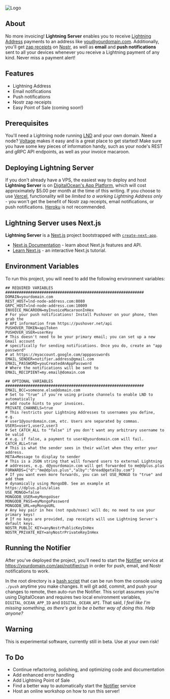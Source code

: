 ![Logo](https://i.imgur.com/iexBI5J.jpeg)

## About

No more invoicing! **Lightning Server** enables you to receive [Lightning Address](https://lightningaddress.com) payments to an address like you@yourdomain.com. Additionally, you'll get [zap receipts](https://github.com/nostr-protocol/nips/blob/master/57.md) on [Nostr](https://damus.io/), as well as **email** and **push notifications** sent to all your devices whenever you receive a Lightning payment of any kind. Never miss a payment alert!

## Features

- Lightning Address
- Email notifications
- Push notifications
- Nostr zap receipts
- Easy Point of Sale (coming soon!)

## Prerequisites

You'll need a Lightning node running [LND](https://github.com/lightningnetwork/lnd) and your own domain. Need a node? [Voltage](https://voltage.cloud) makes it easy and is a great place to get started! Make sure you have some key pieces of information handy, such as your node's REST and gRPC API endpoints, as well as your invoice macaroon.

## Deploying Lightning Server

If you don't already have a VPS, the easiest way to deploy and host **Lightning Server** is on [DigitalOcean's App Platform](https://www.digitalocean.com/products/app-platform), which will cost approximately $5.00 per month at the time of this writing. If you choose to use [Vercel](https://vercel.com), functionality will be *limited to a working Lightning Address only* - you won't get the benefit of Nostr zap receipts, email notifications, or push notifications. [Heroku](https://www.heroku.com/) is not recommended.

## Lightning Server uses Next.js

**Lightning Server** is a [Next.js](https://nextjs.org/) project bootstrapped with [`create-next-app`](https://github.com/vercel/next.js/tree/canary/packages/create-next-app).

- [Next.js Documentation](https://nextjs.org/docs) - learn about Next.js features and API.
- [Learn Next.js](https://nextjs.org/learn) - an interactive Next.js tutorial.

## Environment Variables

To run this project, you will need to add the following environment variables:

```env
## REQUIRED VARIABLES #############################################################
DOMAIN=yourdomain.com
REST_HOST=lnd-node-address.com:8080
GRPC_HOST=lnd-node-address.com:10009
INVOICE_MACAROON=myInvoiceMacaroonInHex
# For your push notifications! Install Pushover on your phone, then grab the
# API information from https://pushover.net/api
PUSHOVER_TOKEN=apiToken
PUSHOVER_USER=userKey
# This doesn't need to be your primary email; you can set up a new Gmail account
# specifically for sending notifications. Once you do, create an "app password"
# at https://myaccount.google.com/apppasswords
EMAIL_SENDER=notifier.address@gmail.com
EMAIL_PASSWORD=youCreatedAnAppPassword
# Where the notifications will be sent to
EMAIL_RECIPIENT=my.email@domain.com

## OPTIONAL VARIABLES #############################################################
EMAIL_BCC=someone.else@domain.com
# Set to "true" if you're using private channels to enable LND to automatically
# add route hints to your invoices.
PRIVATE_CHANNELS=true
# This restricts your Lightning Addresses to usernames you define, e.g.
# user1@yourdomain.com, etc. Users are separated by commas.
USERS=user1,user2,user3
# Set CATCH_ALL to "false" if you don't want any arbitrary username to be valid
# e.g. if false, a payment to user4@yourdomain.com will fail.
CATCH_ALL=true
# This is what the sender sees in their wallet when they enter your address.
META=Message to display to sender
# This is a JSON string that will forward users to external Lightning
# addresses, e.g. d@yourdomain.com will get forwarded to me@dplus.plus
FORWARDS={"d":"me@dplus.plus","alby":"dread@getalby.com"}
# If you want even more forwards, you can set USE_MONGO to "true" and add them
# dynamically using MongoDB. See an example at https://dplus.plus/alias
USE_MONGO=false
MONGODB_USER=myMongoUser
MONGODB_PASS=myMongoPassword
MONGODB_URL=myMongoURL
# Any key pair in hex (not npub/nsec) will do; no need to use your primary keys!
# If no keys are provided, zap receipts will use Lightning Server's default keys.
NOSTR_PUBLIC_KEY=anyNostrPublicKeyInHex
NOSTR_PRIVATE_KEY=anyNostrPrivateKeyInHex
```

## Running the Notifier

After you've deployed the project, you'll need to start the [Notifier](https://github.com/dplusplus1024/Lightning-Server/blob/main/app/api/notifier/%5Buser%5D/route.js) service at https://yourdomain.com/api/notifier/run in order for push, email, and Nostr notifications to work.

In the root directory is a [bash script](https://github.com/dplusplus1024/Lightning-Server/blob/main/push) that can be run from the console using `./push` anytime you make changes. It will git add, commit, and push your changes to remote, then auto-run the Notifier. This script assumes you're using DigitalOcean and requires two local environment variables, `DIGITAL_OCEAN_APP_ID` and `DIGITAL_OCEAN_API`. That said, *I feel like I'm missing something, as there's got to be a better way of doing this. Help anyone?*

## Warning

This is experimental software, currently still in beta. Use at your own risk!

## To Do

- Continue refactoring, polishing, and optimizing code and documentation
- Add enhanced error handling
- Add Lightning Point of Sale
- Find a better way to automatically start the [Notifier](https://github.com/dplusplus1024/Lightning-Server/blob/main/app/api/notifier/%5Buser%5D/route.js) service
- Host an online workshop on how to run this server!
